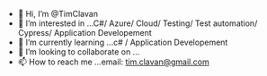 - 👋 Hi, I’m @TimClavan
- 👀 I’m interested in ...C#/ Azure/ Cloud/ Testing/ Test automation/ Cypress/ Application Developement
- 🌱 I’m currently learning ...c# / Application Developement
- 💞️ I’m looking to collaborate on ...
- 📫 How to reach me ...email: tim.clavan@gmail.com

<!---
TimClavan/TimClavan is a ✨ special ✨ repository because its `README.md` (this file) appears on your GitHub profile.
You can click the Preview link to take a look at your changes.
--->
